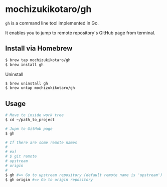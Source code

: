 # mochizukikotaro/gh

`gh` is a command line tool implemented in Go.

It enables you to jump to remote repository's GitHub page from terminal.

## Install via Homebrew

```bash
$ brew tap mochizukikotaro/gh
$ brew install gh
```

Uninstall

```bash
$ brew uninstall gh
$ brew untap mochizukikotaro/gh
```


## Usage

```bash
# Move to inside work tree
$ cd ~/path_to_project

# Jupm to GitHub page
$ gh

# If there are some remote names
#
# ex)
# $ git remote
# upstream
# origin
#
$ gh #=> Go to upstream repository (default remote name is 'upstream')
$ gh origin #=> Go to origin repository
```


